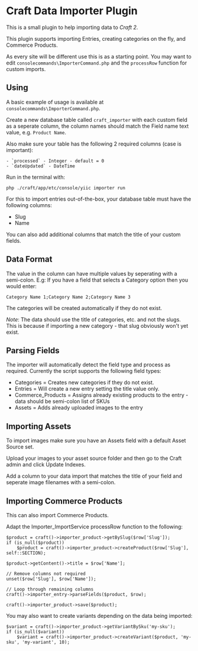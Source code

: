 # Craft Data Importer Plugin

This is a small plugin to help importing data to *Craft 2*.

This plugin supports importing Entries, creating categories on the fly, and Commerce Products.

As every site will be different use this is as a starting point.
You may want to edit `consolecommands\ImporterCommand.php` and the `processRow` function for custom imports.

## Using

A basic example of usage is available at `consolecommands\ImporterCommand.php`.

Create a new database table called `craft_importer` with each custom field as a seperate column,
the column names should match the Field name text value, e.g. `Product Name`.

Also make sure your table has the following 2 required columns (case is important):

    - `processed` - Integer - default = 0
    - `dateUpdated` - DateTime

Run in the terminal with:

    php ./craft/app/etc/console/yiic importer run
    
For this to import entries out-of-the-box, your database table must have the following columns:

- Slug
- Name

You can also add additional columns that match the title of your custom fields.

## Data Format

The value in the column can have multiple values by seperating with a semi-colon.
E.g: If you have a field that selects a Category option then you would enter:

    Category Name 1;Category Name 2;Category Name 3
    
The categories will be created automatically if they do not exist.

*Note*: The data should use the title of categories, etc. and not the slugs. This is because
if importing a new category - that slug obviously won't yet exist.

    
## Parsing Fields

The importer will automatically detect the field type and process as required.
Currently the script supports the following field types:

- Categories = Creates new categories if they do not exist.
- Entries = Will create a new entry setting the title value only.
- Commerce_Products = Assigns already existing products to the entry - data should be semi-colon list of SKUs
- Assets = Adds already uploaded images to the entry

## Importing Assets

To import images make sure you have an Assets field with a default Asset Source set.

Upload your images to your asset source folder and then go to the Craft admin and click Update Indexes.

Add a column to your data import that matches the title of your field and seperate image filenames with a semi-colon.

## Importing Commerce Products

This can also import Commerce Products.

Adapt the Importer_ImportService processRow function to the following:

    $product = craft()->importer_product->getBySlug($row['Slug']);
    if (is_null($product))
        $product = craft()->importer_product->createProduct($row['Slug'], self::SECTION);
        
    $product->getContent()->title = $row['Name'];
    
    // Remove columns not required
    unset($row['Slug'], $row['Name']);
    
    // Loop through remaining columns
    craft()->importer_entry->parseFields($product, $row);
    
    craft()->importer_product->save($product);
    
You may also want to create variants depending on the data being imported:

    $variant = craft()->importer_product->getVariantBySku('my-sku');
    if (is_null($variant))
        $variant = craft()->importer_product->createVariant($product, 'my-sku', 'my-variant', 10);